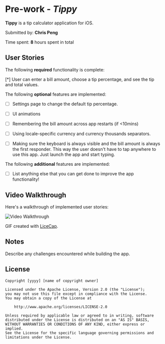 # Pre-work - *Tippy*

**Tippy** is a tip calculator application for iOS.

Submitted by: **Chris Peng**

Time spent: **8** hours spent in total

## User Stories

The following **required** functionality is complete:

[*] User can enter a bill amount, choose a tip percentage, and see the tip and total values.

The following **optional** features are implemented:
* [ ] Settings page to change the default tip percentage.

* [ ] UI animations

* [ ] Remembering the bill amount across app restarts (if <10mins)

* [ ] Using locale-specific currency and currency thousands separators.

* [ ] Making sure the keyboard is always visible and the bill amount is always the first responder. This way the user doesn't have to tap anywhere to use this app. Just launch the app and start typing.

The following **additional** features are implemented:

- [ ] List anything else that you can get done to improve the app functionality!

## Video Walkthrough 

Here's a walkthrough of implemented user stories:

<img src='http://i.imgur.com/link/to/your/gif/file.gif' title='Video Walkthrough' width='' alt='Video Walkthrough' />

GIF created with [LiceCap](http://www.cockos.com/licecap/).

## Notes

Describe any challenges encountered while building the app.

## License

    Copyright [yyyy] [name of copyright owner]

    Licensed under the Apache License, Version 2.0 (the "License");
    you may not use this file except in compliance with the License.
    You may obtain a copy of the License at

        http://www.apache.org/licenses/LICENSE-2.0

    Unless required by applicable law or agreed to in writing, software
    distributed under the License is distributed on an "AS IS" BASIS,
    WITHOUT WARRANTIES OR CONDITIONS OF ANY KIND, either express or implied.
    See the License for the specific language governing permissions and
    limitations under the License.